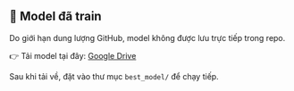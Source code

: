 ## 📂 Model đã train
Do giới hạn dung lượng GitHub, model không được lưu trực tiếp trong repo.

👉 Tải model tại đây: [Google Drive](https://drive.google.com/drive/folders/1ZjtNFmcrmdDSA4aOVbVq9BJMRSBcEkGt?usp=sharing)

Sau khi tải về, đặt vào thư mục `best_model/` để chạy tiếp.
